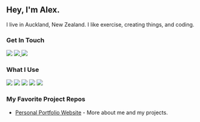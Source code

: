 ## Hey, I'm Alex. 
I live in Auckland, New Zealand. I like exercise, creating things, and coding.

### Get In Touch
<a href="mailto:a.robs100@gmail.com"><img src="https://img.shields.io/badge/Gmail-D14836?style=for-the-badge&logo=gmail&logoColor=white"></a> 
<a href="https://www.linkedin.com/in/arobs/"><img src="https://img.shields.io/badge/LinkedIn-0077B5?style=for-the-badge&logo=linkedin&logoColor=white"> 
<a href="https://www.alexrobinson.dev"><img src="https://img.shields.io/badge/portfolio-0A0A0A?style=for-the-badge&logo=dev.to&logoColor=white"></a> 

### What I Use
<img src="https://img.shields.io/badge/JavaScript-F7DF1E?style=for-the-badge&logo=javascript&logoColor=black"> <img src="https://img.shields.io/badge/Node.js-43853D?style=for-the-badge&logo=node.js&logoColor=white"> <img src="https://img.shields.io/badge/HTML5-E34F26?style=for-the-badge&logo=html5&logoColor=white"> <img src="https://img.shields.io/badge/CSS3-1572B6?style=for-the-badge&logo=css3&logoColor=white"> <img src="https://img.shields.io/badge/React-20232A?style=for-the-badge&logo=react&logoColor=61DAFB"> 

### My Favorite Project Repos
* <a href="https://github.com/alibahbah/personal_portfolio_website">Personal Portfolio Website</a> - More about me and my projects.
